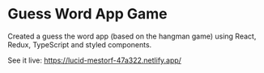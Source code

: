 # Guess Word App Game
Created a guess the word app (based on the hangman game) using React, Redux, TypeScript and styled components.

See it live: https://lucid-mestorf-47a322.netlify.app/